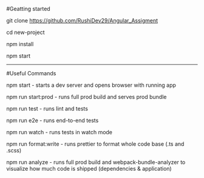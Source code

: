 #Geatting started 

git clone https://github.com/RushiDev29/Angular_Assigment

cd new-project

npm install

npm start

____________________________________________________________________________________________________________________________________________________

#Useful Commands

npm start - starts a dev server and opens browser with running app

npm run start:prod - runs full prod build and serves prod bundle

npm run test - runs lint and tests

npm run e2e - runs end-to-end tests

npm run watch - runs tests in watch mode

npm run format:write - runs prettier to format whole code base (.ts and .scss)

npm run analyze - runs full prod build and webpack-bundle-analyzer to visualize how much code is shipped (dependencies & application)
